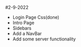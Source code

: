 #2-9-2022

- Login Page Css(done)
- Intro Page
- Sidebars
- Add a NavBar
- Add some server functionality

